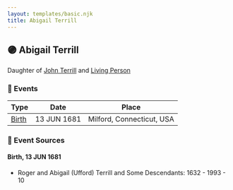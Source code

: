 ```yaml
---
layout: templates/basic.njk
title: Abigail Terrill
---
```

## 🟣 Abigail Terrill

Daughter of [John Terrill](/people/6/65221157) and [Living Person](/people/4/48582652)

### 📆 Events

Type | Date | Place
------ | ------ | ------
[Birth](#event-event-2) | 13 JUN 1681 | Milford, Connecticut, USA

### 📰 Event Sources

#### <a id="event-event-2"></a> Birth, 13 JUN 1681
* Roger and Abigail (Ufford) Terrill and Some Descendants: 1632 - 1993  - 10